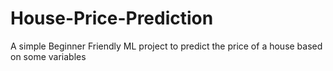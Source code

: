 # House-Price-Prediction
A simple Beginner Friendly ML project to predict the price of a house based on some variables
